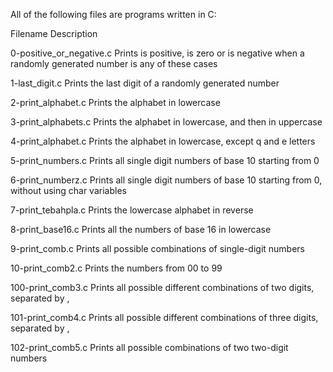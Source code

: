 All of the following files are programs written in C:



Filename Description



0-positive_or_negative.c Prints is positive, is zero or is negative when a randomly generated number is any of these cases



1-last_digit.c Prints the last digit of a randomly generated number



2-print_alphabet.c Prints the alphabet in lowercase



3-print_alphabets.c Prints the alphabet in lowercase, and then in uppercase



4-print_alphabet.c Prints the alphabet in lowercase, except q and e letters



5-print_numbers.c Prints all single digit numbers of base 10 starting from 0



6-print_numberz.c Prints all single digit numbers of base 10 starting from 0, without using char variables



7-print_tebahpla.c Prints the lowercase alphabet in reverse



8-print_base16.c Prints all the numbers of base 16 in lowercase



9-print_comb.c Prints all possible combinations of single-digit numbers



10-print_comb2.c Prints the numbers from 00 to 99



100-print_comb3.c Prints all possible different combinations of two digits, separated by ,



101-print_comb4.c Prints all possible different combinations of three digits, separated by ,



102-print_comb5.c Prints all possible combinations of two two-digit numbers
